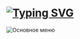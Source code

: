 # [![Typing SVG](https://readme-typing-svg.herokuapp.com?font=Lilita+One&size=39&pause=1000&color=000000&vCenter=true&random=true&width=500&lines=OtrabTool+by+Gostmi)](https://git.io/typing-svg)
![](https://i.postimg.cc/sXWyb1BP/Screenshot-663.png "Основное меню")
